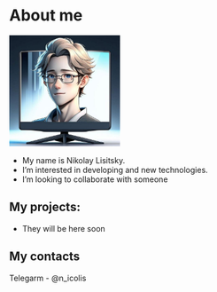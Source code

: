 # About me

<img src="images/image.png" alt="drawing" width="200"/>

- My name is Nikolay Lisitsky.
- I’m interested in developing and new technologies.
- I’m looking to collaborate with someone

## My projects:

- They will be here soon

## My contacts
Telegarm - @n_icolis
